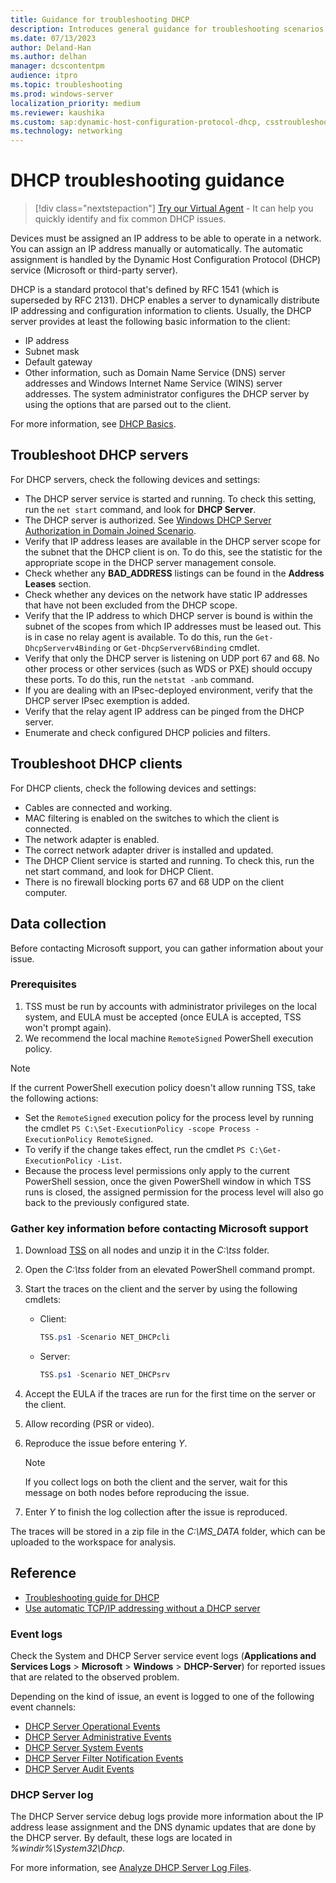 ```yaml
---
title: Guidance for troubleshooting DHCP
description: Introduces general guidance for troubleshooting scenarios related to DHCP.
ms.date: 07/13/2023
author: Deland-Han
ms.author: delhan
manager: dcscontentpm
audience: itpro
ms.topic: troubleshooting
ms.prod: windows-server
localization_priority: medium
ms.reviewer: kaushika
ms.custom: sap:dynamic-host-configuration-protocol-dhcp, csstroubleshoot
ms.technology: networking
---
```

# DHCP troubleshooting guidance

> [!div class="nextstepaction"]
> <a href="https://vsa.services.microsoft.com/v1.0/?partnerId=7d74cf73-5217-4008-833f-87a1a278f2cb&flowId=DMC&initialQuery=31806271" target='_blank'>Try our Virtual Agent</a> - It can help you quickly identify and fix common DHCP issues.

Devices must be assigned an IP address to be able to operate in a network. You can assign an IP address manually or automatically. The automatic assignment is handled by the Dynamic Host Configuration Protocol (DHCP) service (Microsoft or third-party server).

DHCP is a standard protocol that's defined by RFC 1541 (which is superseded by RFC 2131). DHCP enables a server to dynamically distribute IP addressing and configuration information to clients. Usually, the DHCP server provides at least the following basic information to the client:

- IP address
- Subnet mask
- Default gateway
- Other information, such as Domain Name Service (DNS) server addresses and Windows Internet Name Service (WINS) server addresses. The system administrator configures the DHCP server by using the options that are parsed out to the client.

For more information, see [DHCP Basics](/windows-server/troubleshoot/dynamic-host-configuration-protocol-basics).

## Troubleshoot DHCP servers

For DHCP servers, check the following devices and settings:

- The DHCP server service is started and running. To check this setting, run the `net start` command, and look for **DHCP Server**.
- The DHCP server is authorized. See [Windows DHCP Server Authorization in Domain Joined Scenario](/openspecs/windows_protocols/ms-dhcpe/56f8870b-a7c1-4db1-8a86-f69079fe5077).
- Verify that IP address leases are available in the DHCP server scope for the subnet that the DHCP client is on. To do this, see the statistic for the appropriate scope in the DHCP server management console.
- Check whether any **BAD_ADDRESS** listings can be found in the **Address Leases** section.
- Check whether any devices on the network have static IP addresses that have not been excluded from the DHCP scope.
- Verify that the IP address to which DHCP server is bound is within the subnet of the scopes from which IP addresses must be leased out. This is in case no relay agent is available. To do this, run the `Get-DhcpServerv4Binding` or `Get-DhcpServerv6Binding` cmdlet.
- Verify that only the DHCP server is listening on UDP port 67 and 68. No other process or other services (such as WDS or PXE) should occupy these ports. To do this, run the `netstat -anb` command.
- If you are dealing with an IPsec-deployed environment, verify that the DHCP server IPsec exemption is added.
- Verify that the relay agent IP address can be pinged from the DHCP server.
- Enumerate and check configured DHCP policies and filters.

## Troubleshoot DHCP clients

For DHCP clients, check the following devices and settings:

- Cables are connected and working.
- MAC filtering is enabled on the switches to which the client is connected.
- The network adapter is enabled.
- The correct network adapter driver is installed and updated.
- The DHCP Client service is started and running. To check this, run the net start command, and look for DHCP Client.
- There is no firewall blocking ports 67 and 68 UDP on the client computer.

## Data collection

Before contacting Microsoft support, you can gather information about your issue.

### Prerequisites

1. TSS must be run by accounts with administrator privileges on the local system, and EULA must be accepted (once EULA is accepted, TSS won't prompt again).
2. We recommend the local machine `RemoteSigned` PowerShell execution policy.

> [!NOTE]
> If the current PowerShell execution policy doesn't allow running TSS, take the following actions:
>
> - Set the `RemoteSigned` execution policy for the process level by running the cmdlet `PS C:\Set-ExecutionPolicy -scope Process -ExecutionPolicy RemoteSigned`.
> - To verify if the change takes effect, run the cmdlet `PS C:\Get-ExecutionPolicy -List`.
> - Because the process level permissions only apply to the current PowerShell session, once the given PowerShell window in which TSS runs is closed, the assigned permission for the process level will also go back to the previously configured state.

### Gather key information before contacting Microsoft support

1. Download [TSS](https://aka.ms/getTSS) on all nodes and unzip it in the *C:\\tss* folder.
2. Open the *C:\\tss* folder from an elevated PowerShell command prompt.
3. Start the traces on the client and the server by using the following cmdlets:

    - Client:  

        ```powershell
        TSS.ps1 -Scenario NET_DHCPcli
        ```

    - Server:  

        ```powershell
        TSS.ps1 -Scenario NET_DHCPsrv
        ```

4. Accept the EULA if the traces are run for the first time on the server or the client.
5. Allow recording (PSR or video).
6. Reproduce the issue before entering *Y*.

     > [!NOTE]
     > If you collect logs on both the client and the server, wait for this message on both nodes before reproducing the issue.

7. Enter *Y* to finish the log collection after the issue is reproduced.

The traces will be stored in a zip file in the *C:\\MS_DATA* folder, which can be uploaded to the workspace for analysis.

## Reference

- [Troubleshooting guide for DHCP](/windows-server/troubleshoot/troubleshoot-dhcp-issue)
- [Use automatic TCP/IP addressing without a DHCP server](/windows-server/troubleshoot/how-to-use-automatic-tcpip-addressing-without-a-dh)

### Event logs

Check the System and DHCP Server service event logs (**Applications and Services Logs** \> **Microsoft** \> **Windows** \> **DHCP-Server**) for reported issues that are related to the observed problem.

Depending on the kind of issue, an event is logged to one of the following event channels:

- [DHCP Server Operational Events](/previous-versions/windows/it-pro/windows-server-2012-r2-and-2012/dn800668%28v=ws.11%29)
- [DHCP Server Administrative Events](/previous-versions/windows/it-pro/windows-server-2012-r2-and-2012/dn800668%28v=ws.11%29)
- [DHCP Server System Events](/previous-versions/windows/it-pro/windows-server-2012-r2-and-2012/dn800668%28v=ws.11%29)
- [DHCP Server Filter Notification Events](/previous-versions/windows/it-pro/windows-server-2012-r2-and-2012/dn800668%28v=ws.11%29)
- [DHCP Server Audit Events](/previous-versions/windows/it-pro/windows-server-2012-r2-and-2012/dn800668%28v=ws.11%29)

### DHCP Server log

The DHCP Server service debug logs provide more information about the IP address lease assignment and the DNS dynamic updates that are done by the DHCP server. By default, these logs are located in *%windir%\\System32\\Dhcp*.

For more information, see [Analyze DHCP Server Log Files](/previous-versions/windows/it-pro/windows-server-2008-R2-and-2008/dd183591%28v=ws.10%29).

